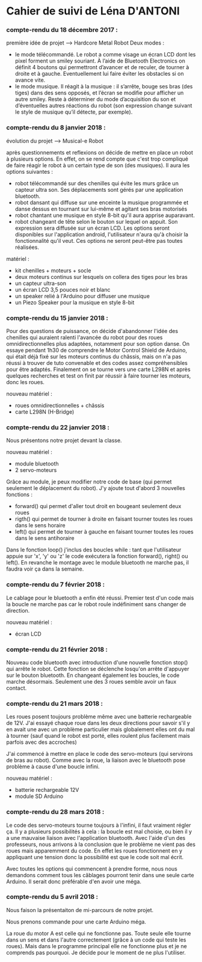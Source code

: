 # Cahier de suivi de Léna D'ANTONI #
 
### compte-rendu du 18 décembre 2017 : ###
 
première idée de projet --> Hardcore Metal Robot
Deux modes :
- le mode télécommandé. Le robot a comme visage un écran LCD dont les pixel forment un smiley souriant. À l’aide de Bluetooth Electronics on définit 4 boutons qui permettront d’avancer et de reculer, de tourner à droite et à gauche.
Eventuellement lui faire éviter les obstacles si on avance vite.
- le mode musique. Il réagit à la musique : il s’arrête, bouge ses bras (des tiges) dans des sens opposés, et l’écran se modifie pour afficher un autre smiley.
Reste à déterminer du mode d’acquisition du son et d’éventuelles autres réactions du robot (son expression change suivant le style de musique qu’il détecte, par exemple).
 
### compte-rendu du 8 janvier 2018 : ###
 
évolution du projet --> Musical-e Robot

après questionnements et reflexions on décide de mettre en place un robot à plusieurs options. En effet, on se rend compte que c'est trop compliqué de faire réagir le robot à un certain type de son (des musiques).
Il aura les options suivantes :
- robot télécommandé sur des chenilles qui évite les murs grâce un capteur ultra son. Ses déplacements sont gérés par une application bluetooth.
- robot dansant qui diffuse sur une enceinte la musique programmée et danse dessus en tournant sur lui-même et agitant ses bras motorisés
- robot chantant une musique en style 8-bit qu'il aura apprise auparavant.
- robot changeant de tête selon le bouton sur lequel on appuit. Son expression sera diffusée sur un écran LCD.
Les options seront disponibles sur l'application android, l'utilisateur n'aura qu'à choisir la fonctionnalité qu'il veut.
Ces options ne seront peut-être pas toutes réalisées. 
 
matériel : 
- kit chenilles + moteurs + socle 
- deux moteurs continus sur lesquels on collera des tiges pour les bras
- un capteur ultra-son
- un écran LCD 3,5 pouces noir et blanc
- un speaker relié à l'Arduino pour diffuser une musique
- un Piezo Speaker pour la musique en style 8-bit

### compte-rendu du 15 janvier 2018 : ###

Pour des questions de puissance, on décide d'abandonner l'idée des chenilles qui auraient ralenti l'avancée du robot pour des roues omnidirectionnelles plus adaptées, notamment pour son option danse. On essaye pendant 1h30 de comprendre le Motor Control Shield de Arduino, qui était déjà fixé sur les moteurs continus du châssis, mais on n'a pas réussi à trouver de tuto convenable et des codes assez compréhensibles pour être adaptés. 
Finalement on se tourne vers une carte L298N et après quelques recherches et test on finit par réussir à faire tourner les moteurs, donc les roues.

nouveau matériel : 
- roues omnidirectionnelles + châssis
- carte L298N (H-Bridge)

### compte-rendu du 22 janvier 2018 : ###

Nous présentons notre projet devant la classe.

nouveau matériel :
- module bluetooth
- 2 servo-moteurs

Grâce au module, je peux modifier notre code de base (qui permet seulement le déplacement du robot). J'y ajoute tout d'abord 3 nouvelles fonctions :
- forward() qui permet d'aller tout droit en bougeant seulement deux roues
- rigth() qui permet de tourner à droite en faisant tourner toutes les roues dans le sens horaire
- left() qui permet de tourner à gauche en faisant tourner toutes les roues dans le sens antihoraire

Dans le fonction loop() j'inclus des boucles while : tant que l'utilisateur appuie sur 'x', 'y' ou 'z' le code exécutera la fonction forward(), right() ou left().
En revanche le montage avec le module bluetooth ne marche pas, il faudra voir ça dans la semaine.

### compte-rendu du 7 février 2018 : ###

Le cablage pour le bluetooth a enfin été réussi. Premier test d'un code mais la boucle ne marche pas car le robot roule indéfiniment sans changer de direction.

nouveau matériel :
- écran LCD

### compte-rendu du 21 février 2018 : ###

Nouveau code bluetooth avec introduction d'une nouvelle fonction stop() qui arrête le robot. Cette fonction se déclenche losqu'on arrête d'appuyer sur le bouton bluetooth. En changeant également les boucles, le code marche désormais. Seulement une des 3 roues semble avoir un faux contact.
 
 ### compte-rendu du 21 mars 2018 : ###
 
Les roues posent toujours problème même avec une batterie rechargeable de 12V. J'ai essayé chaque roue dans les deux directions pour savoir s'il y en avait une avec un problème particulier mais globalement elles ont du mal à tourner (sauf quand le robot est porté, elles roulent plus facilement mais parfois avec des accroches)

J'ai commencé à mettre en place le code des servo-moteurs (qui servirons de bras au robot). Comme avec la roue, la liaison avec le bluetooth pose problème à cause d'une boucle infini.

nouveau matériel :
- batterie rechargeable 12V
- module SD Arduino

### compte-rendu du 28 mars 2018 : ###

Le code des servo-moteurs tourne toujours à l'infini, il faut vraiment régler ça. Il y a plusieurs possibilités à cela : la boucle est mal choisie, ou bien il y a une mauvaise liaison avec l'application bluetooth.
Avec l'aide d'un des professeurs, nous arrivons à la conclusion que le problème ne vient pas des roues mais apparemment du code. En effet les roues fonctionnent en y appliquant une tension donc la possibilité est que le code soit mal écrit.

Avec toutes les options qui commencent à prendre forme, nous nous demandons comment tous les câblages pourront tenir dans une seule carte Arduino. Il serait donc préférable d'en avoir une méga.

### compte-rendu du 5 avril 2018 : ###

Nous faison la présentaiton de mi-parcours de notre projet.

Nous prenons commande pour une carte Arduino méga.

La roue du motor A est celle qui ne fonctionne pas. Toute seule elle tourne dans un sens et dans l'autre correctement (grâce à un code qui teste les roues). Mais dans le programme principal elle ne fonctionne plus et je ne comprends pas pourquoi. Je décide pour le moment de ne plus l'utiliser.
